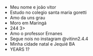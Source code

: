 - Meu nome e joão vitor
- Estudo no colegio santa maria goretti 
- Amo da uns grau 
- Moro em Maringá 
- 244 3>
- Amo o professor Ernanes 
- Segue nois no instagram @vitinn2.4.4
- Minha cidade natal e Jequié BA
- YEARS 1?
